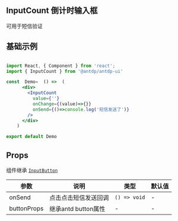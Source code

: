 InputCount
倒计时输入框
---

可用于短信验证

## 基础示例

<!--rehype:bgWhite=true&codeSandbox=true&codePen=true-->
```jsx  mdx:preview

import React, { Component } from 'react';
import { InputCount } from '@antdp/antdp-ui'

const  Demo=  () =>  (
      <div>
        <InputCount
          value={''}
          onChange={(value)=>{}}
          onSend={()=>console.log('短信发送了')}
        />
      </div>
    )

export default Demo
```
<!--End-->

## Props
组件继承 [`Input`](https://ant.design/components/input-cn/#header)[`Button`](https://ant.design/components/button-cn/#header)

| 参数 | 说明 | 类型 | 默认值 |
| -------- | -------- | -------- | -------- |
| onSend | 点击点击短信发送回调 |  `() => void`  |- |
| buttonProps | 继承antd button属性 | - | - |
